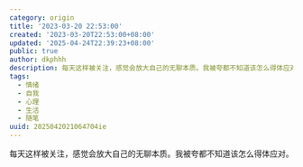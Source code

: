 ```yaml
---
category: origin
title: '2023-03-20 22:53:00'
created: '2023-03-20T22:53:00+08:00'
updated: '2025-04-24T22:39:23+08:00'
public: true
author: dkphhh
description: 每天这样被关注，感觉会放大自己的无聊本质。我被夸都不知道该怎么得体应对……
tags:
  - 情绪
  - 自我
  - 心理
  - 生活
  - 随笔
uuid: 2025042021064704ie
---
```


每天这样被关注，感觉会放大自己的无聊本质。我被夸都不知道该怎么得体应对。
